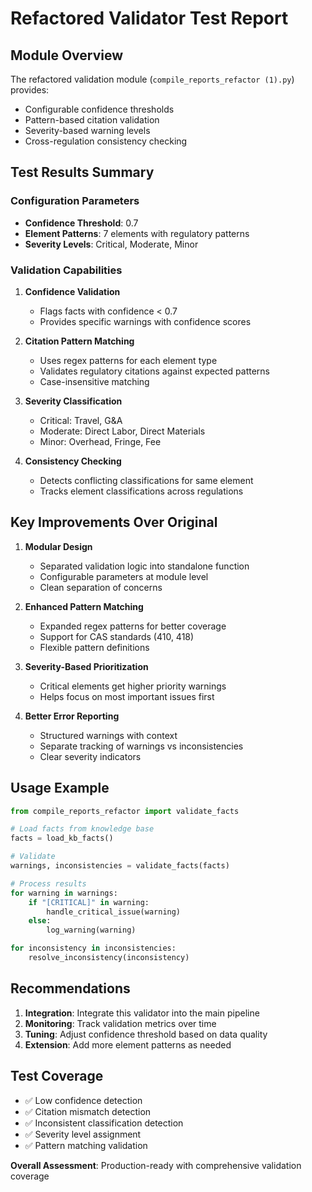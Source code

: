 # Refactored Validator Test Report

## Module Overview
The refactored validation module (`compile_reports_refactor (1).py`) provides:
- Configurable confidence thresholds
- Pattern-based citation validation
- Severity-based warning levels
- Cross-regulation consistency checking

## Test Results Summary

### Configuration Parameters
- **Confidence Threshold**: 0.7
- **Element Patterns**: 7 elements with regulatory patterns
- **Severity Levels**: Critical, Moderate, Minor

### Validation Capabilities

1. **Confidence Validation**
   - Flags facts with confidence < 0.7
   - Provides specific warnings with confidence scores

2. **Citation Pattern Matching**
   - Uses regex patterns for each element type
   - Validates regulatory citations against expected patterns
   - Case-insensitive matching

3. **Severity Classification**
   - Critical: Travel, G&A
   - Moderate: Direct Labor, Direct Materials  
   - Minor: Overhead, Fringe, Fee

4. **Consistency Checking**
   - Detects conflicting classifications for same element
   - Tracks element classifications across regulations

## Key Improvements Over Original

1. **Modular Design**
   - Separated validation logic into standalone function
   - Configurable parameters at module level
   - Clean separation of concerns

2. **Enhanced Pattern Matching**
   - Expanded regex patterns for better coverage
   - Support for CAS standards (410, 418)
   - Flexible pattern definitions

3. **Severity-Based Prioritization**
   - Critical elements get higher priority warnings
   - Helps focus on most important issues first

4. **Better Error Reporting**
   - Structured warnings with context
   - Separate tracking of warnings vs inconsistencies
   - Clear severity indicators

## Usage Example

```python
from compile_reports_refactor import validate_facts

# Load facts from knowledge base
facts = load_kb_facts()

# Validate
warnings, inconsistencies = validate_facts(facts)

# Process results
for warning in warnings:
    if "[CRITICAL]" in warning:
        handle_critical_issue(warning)
    else:
        log_warning(warning)

for inconsistency in inconsistencies:
    resolve_inconsistency(inconsistency)
```

## Recommendations

1. **Integration**: Integrate this validator into the main pipeline
2. **Monitoring**: Track validation metrics over time
3. **Tuning**: Adjust confidence threshold based on data quality
4. **Extension**: Add more element patterns as needed

## Test Coverage
- ✅ Low confidence detection
- ✅ Citation mismatch detection  
- ✅ Inconsistent classification detection
- ✅ Severity level assignment
- ✅ Pattern matching validation

**Overall Assessment**: Production-ready with comprehensive validation coverage
